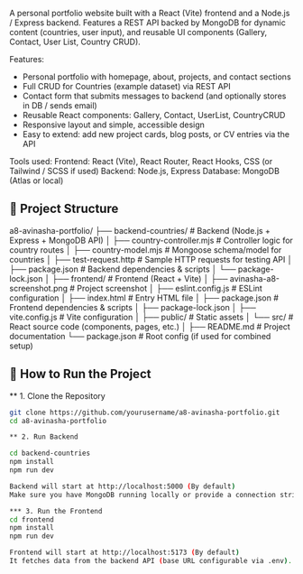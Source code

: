 A personal portfolio website built with a React (Vite) frontend and a Node.js / Express backend.
Features a REST API backed by MongoDB for dynamic content (countries, user input), and reusable UI components (Gallery, Contact, User List, Country CRUD).

Features:
- Personal portfolio with homepage, about, projects, and contact sections
- Full CRUD for Countries (example dataset) via REST API
- Contact form that submits messages to backend (and optionally stores in DB / sends email)
- Reusable React components: Gallery, Contact, UserList, CountryCRUD
- Responsive layout and simple, accessible design
- Easy to extend: add new project cards, blog posts, or CV entries via the API

Tools used: 
Frontend: React (Vite), React Router, React Hooks, CSS (or Tailwind / SCSS if used)
Backend: Node.js, Express
Database: MongoDB (Atlas or local)

## 📂 Project Structure

a8-avinasha-portfolio/
├── backend-countries/         # Backend (Node.js + Express + MongoDB API)
│   ├── country-controller.mjs # Controller logic for country routes
│   ├── country-model.mjs      # Mongoose schema/model for countries
│   ├── test-request.http      # Sample HTTP requests for testing API
│   ├── package.json           # Backend dependencies & scripts
│   └── package-lock.json
│
├── frontend/                  # Frontend (React + Vite)
│   ├── avinasha-a8-screenshot.png # Project screenshot
│   ├── eslint.config.js       # ESLint configuration
│   ├── index.html             # Entry HTML file
│   ├── package.json           # Frontend dependencies & scripts
│   ├── package-lock.json
│   ├── vite.config.js         # Vite configuration
│   ├── public/                # Static assets
│   └── src/                   # React source code (components, pages, etc.)
│
├── README.md                  # Project documentation
└── package.json               # Root config (if used for combined setup)


## 🚀 How to Run the Project

** 1. Clone the Repository
```bash
git clone https://github.com/yourusername/a8-avinasha-portfolio.git
cd a8-avinasha-portfolio

** 2. Run Backend 

cd backend-countries
npm install
npm run dev

Backend will start at http://localhost:5000 (By default)
Make sure you have MongoDB running locally or provide a connection string in .env (see Environment Variables section).

*** 3. Run the Frontend
cd frontend
npm install
npm run dev

Frontend will start at http://localhost:5173 (By default)
It fetches data from the backend API (base URL configurable via .env).

